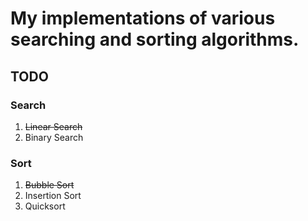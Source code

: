 # My implementations of various searching and sorting algorithms.

## TODO
### Search
1. ~~Linear Search~~
2. Binary Search

### Sort
1. ~~Bubble Sort~~
2. Insertion Sort
3. Quicksort
